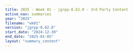 ```yaml
---
title: 2025 - Week 01 - jgrpp-0.62.0 - 3rd Party Content
active_nav: summaries
year: "2025"
filename: "wk01"
version: "jgrpp-0.62.0"
start_date: "2024-12-30"
end_date: "2025-01-05"
layout: "summary_content"
---
```

